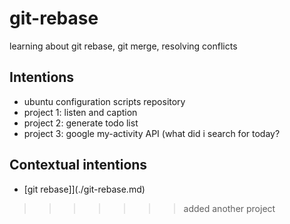 # git-rebase
learning about git rebase, git merge, resolving conflicts


## Intentions
- ubuntu configuration scripts repository
- project 1: listen and caption
- project 2: generate todo list
- project 3: google my-activity API (what did i search for today?


## Contextual intentions
- [git rebase]](./git-rebase.md)
>>>>>>> added another project

